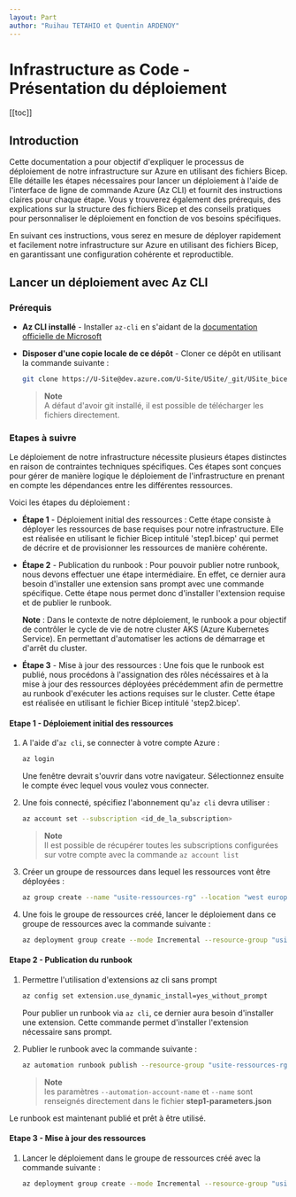```yaml
---
layout: Part
author: "Ruihau TETAHIO et Quentin ARDENOY"
---
```


# Infrastructure as Code - Présentation du déploiement

[[toc]]

## Introduction

Cette documentation a pour objectif d'expliquer le processus de déploiement de notre infrastructure sur Azure en utilisant des fichiers Bicep. Elle détaille les étapes nécessaires pour lancer un déploiement à l'aide de l'interface de ligne de commande Azure (Az CLI) et fournit des instructions claires pour chaque étape. Vous y trouverez également des prérequis, des explications sur la structure des fichiers Bicep et des conseils pratiques pour personnaliser le déploiement en fonction de vos besoins spécifiques.

En suivant ces instructions, vous serez en mesure de déployer rapidement et facilement notre infrastructure sur Azure en utilisant des fichiers Bicep, en garantissant une configuration cohérente et reproductible.

## Lancer un déploiement avec Az CLI

### Prérequis

- **Az CLI installé** - Installer `az-cli` en s'aidant de la [documentation officielle de Microsoft](https://learn.microsoft.com/fr-fr/cli/azure/install-azure-cli)
- **Disposer d'une copie locale de ce dépôt** - Cloner ce dépôt en utilisant la commande suivante :

    ```bash
    git clone https://U-Site@dev.azure.com/U-Site/USite/_git/USite_bicep
    ```

    > **Note**  
    > A défaut d'avoir git installé, il est possible de télécharger les fichiers directement.

### Etapes à suivre

Le déploiement de notre infrastructure nécessite plusieurs étapes distinctes en raison de contraintes techniques spécifiques. Ces étapes sont conçues pour gérer de manière logique le déploiement de l'infrastructure en prenant en compte les dépendances entre les différentes ressources.

Voici les étapes du déploiement :

- **Étape 1** - Déploiement initial des ressources : Cette étape consiste à déployer les ressources de base requises pour notre infrastructure. Elle est réalisée en utilisant le fichier Bicep intitulé 'step1.bicep' qui permet de décrire et de provisionner les ressources de manière cohérente.

- **Étape 2** - Publication du runbook : Pour pouvoir publier notre runbook, nous devons effectuer une étape intermédiaire. En effet, ce dernier aura besoin d'installer une extension sans prompt avec une commande spécifique. Cette étape nous permet donc d'installer l'extension requise et de publier le runbook.

    **Note** : Dans le contexte de notre déploiement, le runbook a pour objectif de contrôler le cycle de vie de notre cluster AKS (Azure Kubernetes Service). En permettant d'automatiser les actions de démarrage et d'arrêt du cluster.

- **Étape 3** - Mise à jour des ressources : Une fois que le runbook est publié, nous procédons à l'assignation des rôles nécéssaires et à la mise à jour des ressources déployées précédemment afin de permettre au runbook d'exécuter les actions requises sur le cluster. Cette étape est réalisée en utilisant le fichier Bicep intitulé 'step2.bicep'.

#### Etape 1 - Déploiement initial des ressources

1. A l'aide d'`az cli`, se connecter à votre compte Azure :

    ```bash
    az login
    ```

    Une fenêtre devrait s'ouvrir dans votre navigateur. Sélectionnez ensuite le compte évec lequel vous voulez vous connecter.

2. Une fois connecté, spécifiez l'abonnement qu'`az cli` devra utiliser :

    ```bash
    az account set --subscription <id_de_la_subscription>
    ```

    > **Note**  
    > Il est possible de récupérer toutes les subscriptions configurées sur votre compte avec la commande `az account list`

3. Créer un groupe de ressources dans lequel les ressources vont être déployées :

    ```bash
    az group create --name "usite-ressources-rg" --location "west europe"
    ```

4. Une fois le groupe de ressources créé, lancer le déploiement dans ce groupe de ressources avec la commande suivante :

    ```bash
    az deployment group create --mode Incremental --resource-group "usite-ressources-rg" --template-file "step1.bicep" --parameters "step1-parameters.json"
    ```

#### Etape 2 - Publication du runbook

1. Permettre l'utilisation d'extensions az cli sans prompt

    ```bash
    az config set extension.use_dynamic_install=yes_without_prompt
    ```

    Pour publier un runbook via `az cli`, ce dernier aura besoin d'installer une extension. Cette commande permet d'installer l'extension nécessaire sans prompt.

2. Publier le runbook avec la commande suivante :

    ```bash
    az automation runbook publish --resource-group "usite-ressources-rg" --automation-account-name "AutomationAccount" --name "Stop-and-Start-AKS"
    ```

    > **Note**  
    > les paramètres `--automation-account-name` et `--name` sont renseignés directement dans le fichier **step1-parameters.json**

Le runbook est maintenant publié et prêt à être utilisé.

#### Etape 3 - Mise à jour des ressources

1. Lancer le déploiement dans le groupe de ressources créé avec la commande suivante :

    ```bash
    az deployment group create --mode Incremental --resource-group "usite-ressources-rg" --template-file "step2.bicep" --parameters "step2-parameters.json"
    ```
